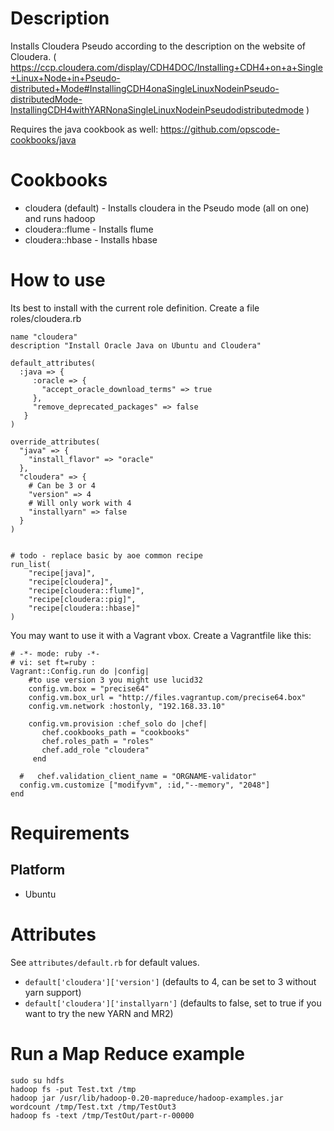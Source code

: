 Description
===========

Installs Cloudera Pseudo according to the description on the website of Cloudera.
( https://ccp.cloudera.com/display/CDH4DOC/Installing+CDH4+on+a+Single+Linux+Node+in+Pseudo-distributed+Mode#InstallingCDH4onaSingleLinuxNodeinPseudo-distributedMode-InstallingCDH4withYARNonaSingleLinuxNodeinPseudodistributedmode )

Requires the java cookbook as well: https://github.com/opscode-cookbooks/java



Cookbooks
===========================
* cloudera (default) - Installs cloudera in the Pseudo mode (all on one) and runs hadoop
* cloudera::flume - Installs flume
* cloudera::hbase - Installs hbase


How to use
===========================


Its best to install with the current role definition. Create a file roles/cloudera.rb

    name "cloudera"
    description "Install Oracle Java on Ubuntu and Cloudera"

    default_attributes(
      :java => {
         :oracle => {
           "accept_oracle_download_terms" => true
         },
         "remove_deprecated_packages" => false
       }
    )

    override_attributes(
      "java" => {
        "install_flavor" => "oracle"
      },
      "cloudera" => {
      	# Can be 3 or 4
     	"version" => 4
     	# Will only work with 4
        "installyarn" => false
      }
    )


    # todo - replace basic by aoe common recipe
    run_list(
        "recipe[java]",
        "recipe[cloudera]",
        "recipe[cloudera::flume]",
        "recipe[cloudera::pig]",
        "recipe[cloudera::hbase]"
    )

You may want to use it with a Vagrant vbox. Create a Vagrantfile like this:

    # -*- mode: ruby -*-
    # vi: set ft=ruby :
    Vagrant::Config.run do |config|
    	#to use version 3 you might use lucid32
        config.vm.box = "precise64"
        config.vm.box_url = "http://files.vagrantup.com/precise64.box"
        config.vm.network :hostonly, "192.168.33.10"

        config.vm.provision :chef_solo do |chef|
           chef.cookbooks_path = "cookbooks"
           chef.roles_path = "roles"
           chef.add_role "cloudera"
         end

      #   chef.validation_client_name = "ORGNAME-validator"
      config.vm.customize ["modifyvm", :id,"--memory", "2048"]
    end

Requirements
============

Platform
--------

* Ubuntu

Attributes
==========

See `attributes/default.rb` for default values.

* `default['cloudera']['version']` (defaults to 4, can be set to 3 without yarn support)
* `default['cloudera']['installyarn']` (defaults to false, set to true if you want to try the new YARN and MR2)


Run a Map Reduce example
=========================
    sudo su hdfs
    hadoop fs -put Test.txt /tmp
    hadoop jar /usr/lib/hadoop-0.20-mapreduce/hadoop-examples.jar wordcount /tmp/Test.txt /tmp/TestOut3
    hadoop fs -text /tmp/TestOut/part-r-00000
